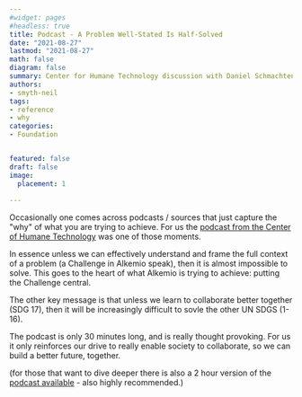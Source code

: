 ```yaml
---
#widget: pages
#headless: true
title: Podcast - A Problem Well-Stated Is Half-Solved
date: "2021-08-27"
lastmod: "2021-08-27"
math: false
diagram: false
summary: Center for Humane Technology discussion with Daniel Schmachtenberger
authors:
- smyth-neil
tags:
- reference
- why
categories:
- Foundation


featured: false
draft: false
image:
  placement: 1
  
---
```

Occasionally one comes across podcasts / sources that just capture the "why" of what you are trying to achieve. For us the [podcast from the Center of Humane Technology](https://www.humanetech.com/podcast/a-problem-well-stated-is-half-solved) was one of those moments. 

In essence unless we can effectively understand and frame the full context of a problem (a Challenge in Alkemio speak), then it is almost impossible to solve. This goes to the heart of what Alkemio is trying to achieve: putting the Challenge central. 

The other key message is that unless we learn to collaborate better together (SDG 17), then it will be increasingly difficult to sovle the other UN SDGS (1-16).

The podcast is only 30 minutes long, and is really thought provoking. For us it only  reinforces our drive to really enable society to collaborate, so we can build a better future, together.

(for those that want to dive deeper there is also a 2 hour version of the [podcast available](https://www.humanetech.com/podcast/36-unedited-a-problem-well-stated-is-half-solved) - also highly recommended.)


